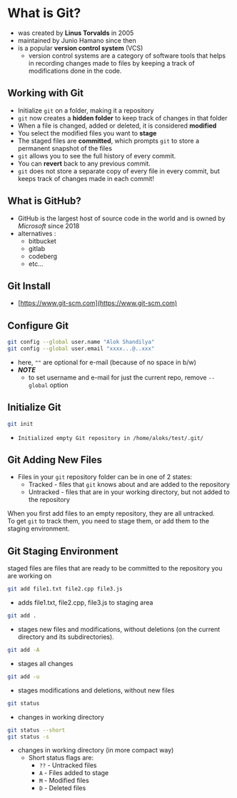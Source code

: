 # What is Git?

- was created by **Linus Torvalds** in 2005
- maintained by Junio Hamano since then
- is a popular **version control system** (VCS)
  - version control systems are a category of software tools that helps in recording changes made to files by keeping a track of modifications done in the code.

## Working with Git

- Initialize `git` on a folder, making it a repository
- `git` now creates a **hidden folder** to keep track of changes in that folder
- When a file is changed, added or deleted, it is considered **modified**
- You select the modified files you want to **stage**
- The staged files are **committed**, which prompts `git` to store a permanent snapshot of the files
- `git` allows you to see the full history of every commit.
- You can **revert** back to any previous commit.
- `git` does not store a separate copy of every file in every commit, but keeps track of changes made in each commit!

## What is GitHub?

- GitHub is the largest host of source code in the world and is owned by _Microsoft_ since 2018
- alternatives :
  - bitbucket
  - gitlab
  - codeberg
  - etc...

## Git Install

- [https://www.git-scm.com](https://www.git-scm.com)

## Configure Git

```sh
git config --global user.name "Alok Shandilya"
git config --global user.email "xxxx...@..xxx"
```

- here, `""` are optional for e-mail (because of no space in b/w)
- **_NOTE_**
  - to set username and e-mail for just the current repo, remove `--global` option

## Initialize Git

```sh
git init
```

- `Initialized empty Git repository in /home/aloks/test/.git/`

## Git Adding New Files

- Files in your `git` repository folder can be in one of 2 states:
  - Tracked - files that `git` knows about and are added to the repository
  - Untracked - files that are in your working directory, but not added to the repository

When you first add files to an empty repository, they are all untracked.  
To get `git` to track them, you need to stage them, or add them to the staging environment.

## Git Staging Environment

staged files are files that are ready to be committed to the repository you are working on

```sh
git add file1.txt file2.cpp file3.js
```

- adds file1.txt, file2.cpp, file3.js to staging area

```sh
git add .
```

- stages new files and modifications, without deletions (on the current directory and its subdirectories).

```sh
git add -A
```

- stages all changes

```sh
git add -u
```

- stages modifications and deletions, without new files

```sh
git status
```

- changes in working directory

```sh
git status --short
git status -s
```

- changes in working directory (in more compact way)
  - Short status flags are:
    - `??` - Untracked files
    - `A` - Files added to stage
    - `M` - Modified files
    - `D` - Deleted files
